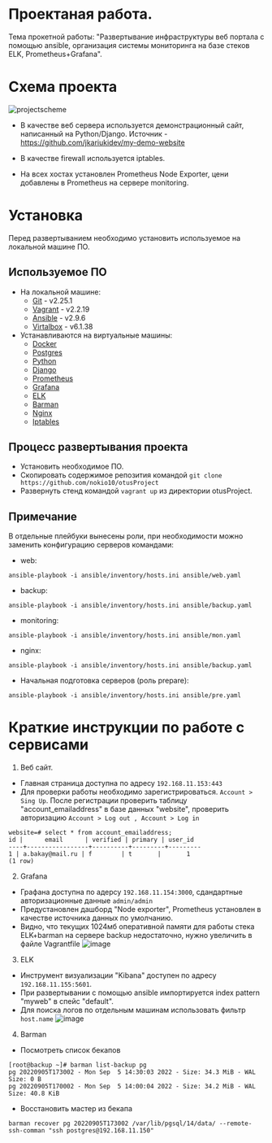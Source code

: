 # Проектаная работа. 

Тема прокетной работы: "Развертывание инфраструктуры веб портала с помощью ansible, организация системы мониторинга на базе стеков ELK, Prometheus+Grafana".

# Схема проекта 

![projectscheme](https://user-images.githubusercontent.com/98832702/188460220-9289b77b-831d-44f1-8f03-da3575b5a7dc.jpg)

- В качестве веб сервера используется демонстрационный сайт, написанный на Python/Django. Источник - https://github.com/jkariukidev/my-demo-website

- В качестве firewall используется iptables. 

- На всех хостах установлен Prometheus Node Exporter, цени добавлены в Prometheus на сервере monitoring. 

# Установка

Перед развертыванием необходимо установить используемое на локальной машине ПО.

## Используемое ПО

- На локальной машине:
  - [Git](https://git-scm.com/book/en/v2/Getting-Started-Installing-Git) - v2.25.1
  - [Vagrant](https://www.vagrantup.com/downloads) - v2.2.19
  - [Ansible](https://docs.ansible.com/ansible/latest/installation_guide/index.html) - v2.9.6 
  - [Virtalbox](https://www.virtualbox.org/wiki/Downloads) - v6.1.38
- Устанавливаются на виртуальные машины:
  - [Docker](https://docs.docker.com/get-docker/) 
  - [Postgres](https://www.postgresql.org/download/linux/redhat/)
  - [Python](https://www.python.org/downloads/release/python-3810/)
  - [Django](https://docs.djangoproject.com/en/4.0/topics/install/) 
  - [Prometheus](https://prometheus.io/download/)
  - [Grafana](https://grafana.com/grafana/download)
  - [ELK](https://www.elastic.co/downloads/)
  - [Barman](https://pgbarman.org/downloads/)
  - [Nginx](https://nginx.org/ru/download.html)
  - [Iptables](https://www.netfilter.org/projects/iptables/downloads.html)
 
 ## Процесс развертывания проекта
 - Установить необходимое ПО.
 - Скопировать содержимое репозития командой ```git clone https://github.com/nokio10/otusProject```
 - Развернуть стенд командой ```vagrant up``` из директории otusProject.

 ## Примечание
  В отдельные плейбуки вынесены роли, при необходимости можно заменить конфигурацию серверов командами:

  - web:
  ```
  ansible-playbook -i ansible/inventory/hosts.ini ansible/web.yaml
  ```
  - backup:
  ```
  ansible-playbook -i ansible/inventory/hosts.ini ansible/backup.yaml
  ```
  - monitoring:
  ```
  ansible-playbook -i ansible/inventory/hosts.ini ansible/mon.yaml
  ```
  - nginx:
  ```
  ansible-playbook -i ansible/inventory/hosts.ini ansible/backup.yaml
  ```
  - Начальная подготовка серверов (роль prepare):
  ```
  ansible-playbook -i ansible/inventory/hosts.ini ansible/pre.yaml
  ```
  
  # Краткие инструкции по работе с сервисами
  
  1. Веб сайт.
  
  - Главная страница доступна по адресу ```192.168.11.153:443```
  - Для проверки работы необходимо зарегистрироваться. ```Account > Sing Up```. После регистрации проверить таблицу "account_emailaddress" в базе данных "website", проверить авторизацию ```Account > Log out , Account > Log in```
  ```
  website=# select * from account_emailaddress;
 id |      email      | verified | primary | user_id
----+-----------------+----------+---------+---------
  1 | a.bakay@mail.ru | f        | t       |       1
(1 row)
  ```
  2. Grafana
  - Графана доступна по адерсу ```192.168.11.154:3000```, сдандартные авторизационные данные ```admin/admin```
  - Предустановлен дашборд "Node exporter", Prometheus установлен в качестве источника данных по умолчанию. 
  - Видно, что текущих 1024мб оперативной памяти для работы стека ELK+barman на сервере backup недостаточно, нужно увеличить в файле Vagrantfile
  ![image](https://user-images.githubusercontent.com/98832702/188472124-74df3f85-eea5-4a98-835d-ffbec6b289d3.png)
  
  3. ELK
  - Инструмент визуализации "Kibana" доступен по адресу ```192.168.11.155:5601```.
  - При развертывании с помощью ansible импортируется index pattern "myweb" в спейс "default". 
  - Для поиска логов по отдельным машинам использовать фильтр ```host.name```
  ![image](https://user-images.githubusercontent.com/98832702/188472974-ff8befbf-8117-4ed2-b9fd-9feedeaa36fe.png)

  4. Barman
  - Посмотреть список бекапов
  ```
  [root@backup ~]# barman list-backup pg
  pg 20220905T173002 - Mon Sep  5 14:30:03 2022 - Size: 34.3 MiB - WAL Size: 0 B
  pg 20220905T170002 - Mon Sep  5 14:00:04 2022 - Size: 34.2 MiB - WAL Size: 40.8 KiB
  ```
  - Восстановить мастер из бекапа
  ```
  barman recover pg 20220905T173002 /var/lib/pgsql/14/data/ --remote-ssh-comman "ssh postgres@192.168.11.150"
  ```
  

